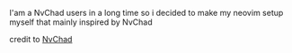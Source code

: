 I'am a NvChad users in a long time
so i decided to make my neovim setup myself that mainly inspired by NvChad

credit to [NvChad](https://github.com/NvChad/NvChad)
